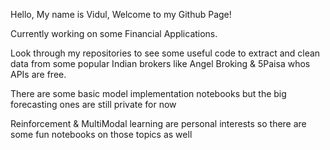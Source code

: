 Hello, My name is Vidul, Welcome to my Github Page!

Currently working on some Financial Applications.

Look through my repositories to see some useful code to extract and clean data from some popular Indian brokers like Angel Broking & 5Paisa whos APIs are free.

There are some basic model implementation notebooks but the big forecasting ones are still private for now

Reinforcement & MultiModal learning are personal interests so there are some fun notebooks on those topics as well
